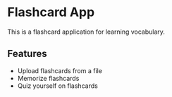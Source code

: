 # Flashcard App

This is a flashcard application for learning vocabulary. 

## Features

- Upload flashcards from a file
- Memorize flashcards
- Quiz yourself on flashcards

